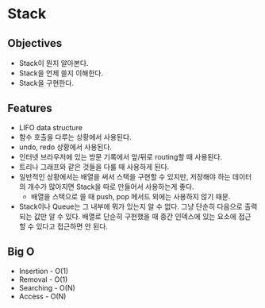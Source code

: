 # Stack

## Objectives

-   Stack이 뭔지 알아본다.
-   Stack을 언제 쓸지 이해한다.
-   Stack을 구현한다.

## Features

-   LIFO data structure
-   함수 호출을 다루는 상황에서 사용된다.
-   undo, redo 상황에서 사용된다.
-   인터넷 브라우저에 있는 방문 기록에서 앞/뒤로 routing할 때 사용된다.
-   트리나 그래프와 같은 것들을 다룰 때 사용하게 된다.
-   일반적인 상황에서는 배열을 써서 스택을 구현할 수 있지만, 저장해야 하는 데이터의 개수가 많아지면 Stack을 따로 만들어서 사용하는게 좋다.
    -   배열을 스택으로 쓸 때 push, pop 메서드 외에는 사용하지 않기 때문.
-   Stack이나 Queue는 그 내부에 뭐가 있는지 알 수 없다. 그냥 단순히 다음으로 출력되는 값만 알 수 있다. 배열로 단순히 구현했을 때 중간 인덱스에 있는 요소에 접근할 수 있다고 접근하면 안 된다.

## Big O

-   Insertion - O(1)
-   Removal - O(1)
-   Searching - O(N)
-   Access - O(N)
